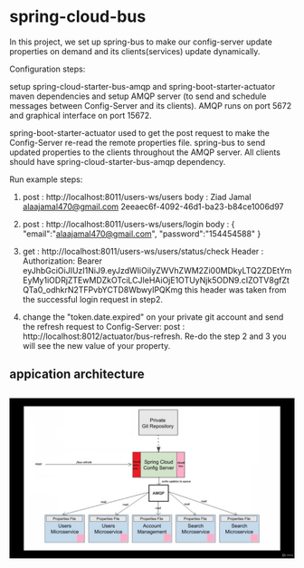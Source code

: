 # spring-cloud-bus

In this project, we set up spring-bus to make our config-server update properties on demand and its clients(services) update dynamically.

Configuration steps:

setup spring-cloud-starter-bus-amqp and spring-boot-starter-actuator maven dependencies and setup AMQP server (to send and schedule messages between Config-Server and its clients). AMQP runs on port 5672 and graphical interface on port 15672.

spring-boot-starter-actuator used to get the post request to make the Config-Server re-read the remote properties file. spring-bus to send updated properties to the clients throughout the AMQP server. All clients should have spring-cloud-starter-bus-amqp dependency.

Run example steps:

1. post : http://localhost:8011/users-ws/users
   body : 
   <UserResposeModel>
    <firatname>Ziad</firatname>
    <lastname>Jamal</lastname>
    <email>alaajamal470@gmail.com</email>
    <userId>2eeaec6f-4092-46d1-ba23-b84ce1006d97</userId>
   </UserResposeModel>
   
2. post : http://localhost:8011/users-ws/users/login
   body :
    {
    "email":"alaajamal470@gmail.com",
    "password":"154454588"
    }
3. get : http://localhost:8011/users-ws/users/status/check
   Header :
   Authorization: Bearer eyJhbGciOiJIUzI1NiJ9.eyJzdWIiOiIyZWVhZWM2Zi00MDkyLTQ2ZDEtYmEyMy1iODRjZTEwMDZkOTciLCJleHAiOjE1OTUyNjk5ODN9.cIZOTV8gfZtQTa0_odhkrN2TFPvbYCTD8WbwyIPQKmg
   this header was taken from the successful login request in step2.
   
4. change the "token.date.expired" on your private git account and send the refresh request to Config-Server:
post : http://localhost:8012/actuator/bus-refresh. Re-do the step 2 and 3 you will see the new value of your property.

<h2>appication architecture<h2>
<img src="diagram.jpg"/>
    
